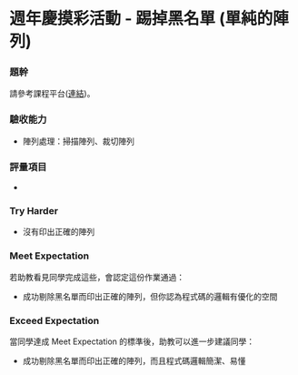 # 週年慶摸彩活動 - 踢掉黑名單 (單純的陣列)

### 題幹
請參考課程平台([連結](https://lighthouse.alphacamp.co/courses/40/assignments/938))。

### 驗收能力
* 陣列處理：掃描陣列、裁切陣列
### 評量項目
* 
### Try Harder
* 沒有印出正確的陣列
### Meet Expectation
若助教看見同學完成這些，會認定這份作業通過：
* 成功剔除黑名單而印出正確的陣列，但你認為程式碼的邏輯有優化的空間
### Exceed Expectation
當同學達成 Meet Expectation 的標準後，助教可以進一步建議同學：
* 成功剔除黑名單而印出正確的陣列，而且程式碼邏輯簡潔、易懂